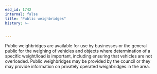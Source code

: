 ```yaml
---
esd_id: 1742
internal: false
title: "Public weighbridges"
history: >-
  

---
```


Public weighbridges are available for use by businesses or the general public for the weighing of vehicles and objects where determination of a specific weight/load is important, including ensuring that vehicles are not overloaded.  Public weighbridges may be provided by the council or they may provide information on privately operated weighbridges in the area.

